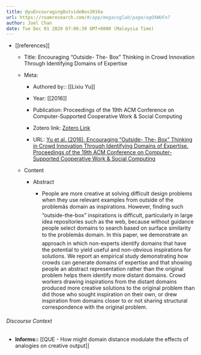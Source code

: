 ```yaml
---
title: @yuEncouragingOutsideBox2016a
url: https://roamresearch.com/#/app/megacoglab/page/ogOXWUFn7
author: Joel Chan
date: Tue Dec 01 2020 07:06:39 GMT+0800 (Malaysia Time)
---
```


- [[references]]

    - Title: Encouraging “Outside- The- Box” Thinking in Crowd Innovation Through Identifying Domains of Expertise

    - Meta:

        - Authored by:: [[Lixiu Yu]]

        - Year: [[2016]]

        - Publication: Proceedings of the 19th ACM Conference on Computer-Supported Cooperative Work & Social Computing

        - Zotero link: [Zotero Link](zotero://select/items/1_GCGB74CJ)

        - URL: [Yu et al. (2016). Encouraging “Outside- The- Box” Thinking in Crowd Innovation Through Identifying Domains of Expertise. Proceedings of the 19th ACM Conference on Computer-Supported Cooperative Work & Social Computing](http://doi.acm.org/10.1145/2818048.2820025)

    - Content

        - Abstract

            - People are more creative at solving difficult design problems when they use relevant examples from outside of the problemâs domain as inspirations. However, finding such “outside-the-box” inspirations is difficult, particularly in large idea repositories such as the web, because without guidance people select domains to search based on surface similarity to the problemâs domain. In this paper, we demonstrate an approach in which non-experts identify domains that have the potential to yield useful and non-obvious inspirations for solutions. We report an empirical study demonstrating how crowds can generate domains of expertise and that showing people an abstract representation rather than the original problem helps them identify more distant domains. Crowd workers drawing inspirations from the distant domains produced more creative solutions to the original problem than did those who sought inspiration on their own, or drew inspiration from domains closer to or not sharing structural correspondence with the original problem.

###### Discourse Context

- **Informs::** [[QUE - How might domain distance modulate the effects of analogies on creative output]]
